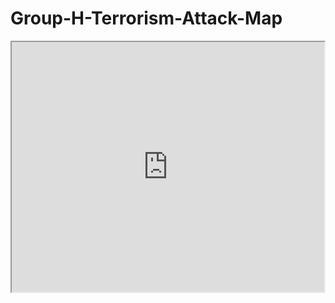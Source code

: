 # Group-H-Terrorism-Attack-Map


<iframe height=400 width=500 src="https://github.com/Avectoi/Group-H-Terrorism-Attack-Map/blob/master/figure2.gif"></iframe>
